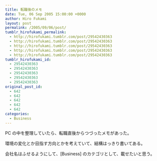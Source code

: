 ```yaml
---
title: 転職後のメモ
date: Tue, 06 Sep 2005 15:00:00 +0000
author: Hiro Fukami
layout: post
permalink: /2005/09/06/post/
tumblr_hirofukami_permalink:
  - http://hirofukami.tumblr.com/post/29542430363
  - http://hirofukami.tumblr.com/post/29542430363
  - http://hirofukami.tumblr.com/post/29542430363
  - http://hirofukami.tumblr.com/post/29542430363
  - http://hirofukami.tumblr.com/post/29542430363
tumblr_hirofukami_id:
  - 29542430363
  - 29542430363
  - 29542430363
  - 29542430363
  - 29542430363
original_post_id:
  - 642
  - 642
  - 642
  - 642
  - 642
categories:
  - Business
---
```

<div class="section">
  <p>
    PC の中を整理していたら、転職直後からつづったメモがあった。
  </p>
  
  <p>
    環境の変化とか目指す方向とかを考えていて、結構はっきり書いてある。
  </p>
  
  <p>
    会社名はふせるようにして、[Business] のカテゴリとして、載せたいと思う。
  </p>
</div>
